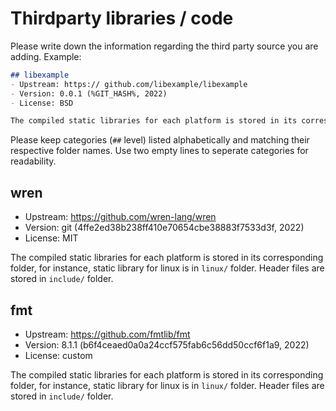 # Thirdparty libraries / code

Please write down the information regarding the third party source you are adding. Example:
```md
## libexample
- Upstream: https:// github.com/libexample/libexample
- Version: 0.0.1 (%GIT_HASH%, 2022) 
- License: BSD

The compiled static libraries for each platform is stored in its corresponding folder, for instance, static library for linux is in `linux/` folder.
```

Please keep categories (`##` level) listed alphabetically and matching their respective folder names. Use two empty lines to seperate categories for readability.


## wren
- Upstream: https://github.com/wren-lang/wren
- Version: git (4ffe2ed38b238ff410e70654cbe38883f7533d3f, 2022)
- License: MIT

The compiled static libraries for each platform is stored in its corresponding folder, for instance, static library for linux is in `linux/` folder. Header files are stored in `include/` folder.


## fmt
- Upstream: https://github.com/fmtlib/fmt
- Version: 8.1.1 (b6f4ceaed0a0a24ccf575fab6c56dd50ccf6f1a9, 2022)
- License: custom

The compiled static libraries for each platform is stored in its corresponding folder, for instance, static library for linux is in `linux/` folder. Header files are stored in `include/` folder.
